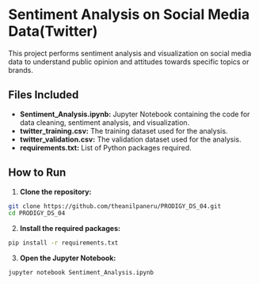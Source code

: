 # Sentiment Analysis on Social Media Data(Twitter)

This project performs sentiment analysis and visualization on social media data to understand public opinion and attitudes towards specific topics or brands.

## Files Included

- **Sentiment_Analysis.ipynb:** Jupyter Notebook containing the code for data cleaning, sentiment analysis, and visualization.
- **twitter_training.csv:** The training dataset used for the analysis.
- **twitter_validation.csv:** The validation dataset used for the analysis.
- **requirements.txt:** List of Python packages required.

## How to Run

1. **Clone the repository:**
```sh
git clone https://github.com/theanilpaneru/PRODIGY_DS_04.git
cd PRODIGY_DS_04
```
2. **Install the required packages:**
```sh
pip install -r requirements.txt
```
3. **Open the Jupyter Notebook:**
```sh
jupyter notebook Sentiment_Analysis.ipynb
```
